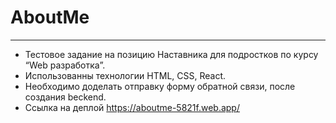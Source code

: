 # AboutMe
_________________________________________________________________________________
- Тестовое задание на позицию Наставника для подростков по курсу “Web разработка”.
- Использованны технологии HTML, CSS, React.
- Необходимо доделать отправку форму обратной связи, после создания beckend.
- Ссылка на деплой https://aboutme-5821f.web.app/
